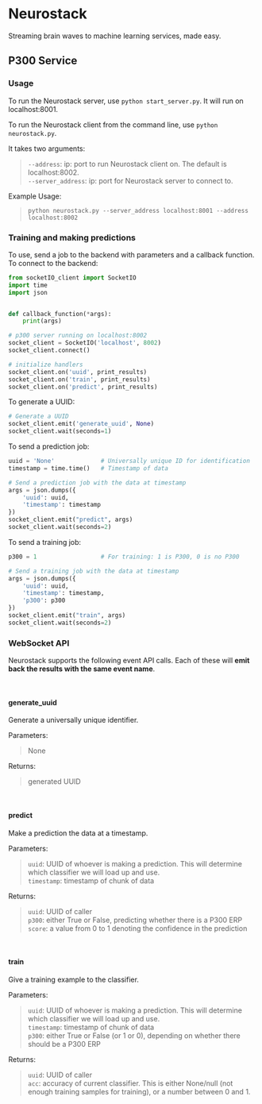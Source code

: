 # Neurostack

Streaming brain waves to machine learning services, made easy.

## P300 Service

### Usage

To run the Neurostack server, use `python start_server.py`. It will run on localhost:8001.

To run the Neurostack client from the command line, use `python neurostack.py`.

It takes two arguments:

> `--address`: ip: port to run Neurostack client on. The default is localhost:8002.  
`--server_address`: ip: port for Neurostack server to connect to.

Example Usage:

>`python neurostack.py --server_address localhost:8001 --address localhost:8002`


### Training and making predictions

To use, send a job to the backend with parameters and a callback function. To connect to the backend:

```python
from socketIO_client import SocketIO
import time
import json


def callback_function(*args):
    print(args)

# p300 server running on localhost:8002
socket_client = SocketIO('localhost', 8002)
socket_client.connect()

# initialize handlers
socket_client.on('uuid', print_results)
socket_client.on('train', print_results)
socket_client.on('predict', print_results)
```

To generate a UUID:

```python
# Generate a UUID
socket_client.emit('generate_uuid', None)
socket_client.wait(seconds=1)
```

To send a prediction job:

```python
uuid = 'None'             # Universally unique ID for identification
timestamp = time.time()   # Timestamp of data

# Send a prediction job with the data at timestamp
args = json.dumps({
    'uuid': uuid,
    'timestamp': timestamp
})
socket_client.emit("predict", args)
socket_client.wait(seconds=2)
```

To send a training job:

```python
p300 = 1                  # For training: 1 is P300, 0 is no P300

# Send a training job with the data at timestamp
args = json.dumps({
    'uuid': uuid,
    'timestamp': timestamp,
    'p300': p300
})
socket_client.emit("train", args)
socket_client.wait(seconds=2)
```

### WebSocket API

Neurostack supports the following event API calls. Each of these will __emit back the results with the same event name__.

<br>

#### generate_uuid
Generate a universally unique identifier.

Parameters:
> None

Returns:
> generated UUID

<br>

#### predict
Make a prediction the data at a timestamp.

Parameters:
> `uuid`: UUID of whoever is making a prediction. This will determine which classifier we will load up and use.  
`timestamp`: timestamp of chunk of data

Returns:
> `uuid`: UUID of caller  
`p300`: either True or False, predicting whether there is a P300 ERP  
`score`: a value from 0 to 1 denoting the confidence in the prediction

<br>

#### train
Give a training example to the classifier.

Parameters:
> `uuid`: UUID of whoever is making a prediction. This will determine which classifier we will load up and use.  
`timestamp`: timestamp of chunk of data  
`p300`: either True or False (or 1 or 0), depending on whether there should be a P300 ERP

Returns:
> `uuid`: UUID of caller  
`acc`: accuracy of current classifier. This is either None/null (not enough training samples for training), or a number between 0 and 1.
